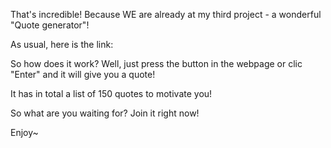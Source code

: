 That's incredible! Because WE are already at my third project - a wonderful "Quote generator"!

As usual, here is the link:

So how does it work? Well, just press the button in the webpage or clic "Enter" and it will give you a quote!

It has in total a list of 150 quotes to motivate you!

So what are you waiting for? Join it right now!

Enjoy~
